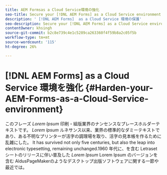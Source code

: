 ```yaml
---
title: AEM Formsas a Cloud Service環境の強化
seo-title: Secure your [!DNL AEM Forms] as a Cloud Service environment
description: ' [!DNL AEM Forms]  as a Cloud Service 環境の保護'
seo-description: Secure your [!DNL AEM Forms] as a Cloud Service environment
contentOwner: khsingh
source-git-commit: b2c8e739c4e1c5289ca263360f4f59b8a2c05f5b
workflow-type: tm+mt
source-wordcount: '115'
ht-degree: 26%

---
```



# [!DNL AEM Forms] as a Cloud Service 環境を強化 {#Harden-your-AEM-Forms-as-a-Cloud-Service-environment}

このフレーズ *Lorem Ipsum* 印刷・組版業界のナンセンスなプレースホルダーテキストです。 *Lorem Ipsum* ルネサンス以来、業界の標準的なダミーテキストであり、ある不明なプリンターが活字の調理場を取り、活字の見本帳を作るために乱雑にした。 It has survived not only five centuries, but also the leap into electronic typesetting, remaining unchanged.1960 年代に、を含む Letraset シートのリリースに伴い普及した *Lorem Ipsum* Lorem Ipsum のバージョンを含む AldusPageMakerのようなデスクトップ出版ソフトウェアに関する一節や最近では。
